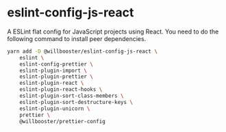 # eslint-config-js-react

A ESLint flat config for JavaScript projects using React.
You need to do the following command to install peer dependencies.

```sh
yarn add -D @willbooster/eslint-config-js-react \
    eslint \
    eslint-config-prettier \
    eslint-plugin-import \
    eslint-plugin-prettier \
    eslint-plugin-react \
    eslint-plugin-react-hooks \
    eslint-plugin-sort-class-members \
    eslint-plugin-sort-destructure-keys \
    eslint-plugin-unicorn \
    prettier \
    @willbooster/prettier-config
```
